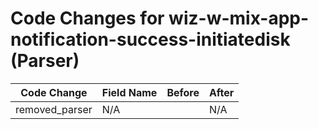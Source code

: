 # Code Changes for wiz-w-mix-app-notification-success-initiatedisk (Parser)

| Code Change | Field Name | Before | After |
|-------------|------------|--------|-------|
| removed_parser | N/A |  | N/A |